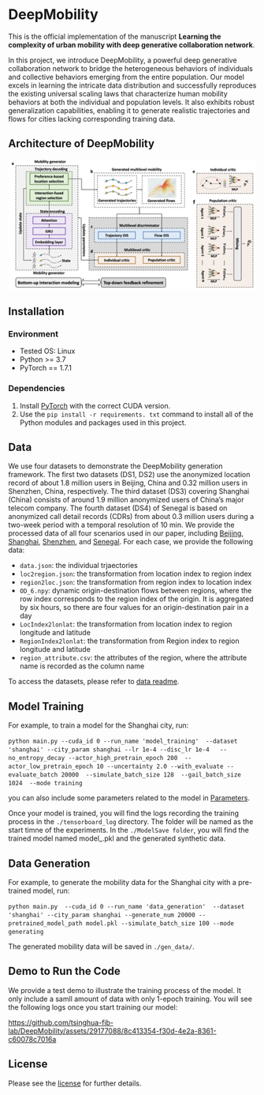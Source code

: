 # DeepMobility

This is the official implementation of the manuscript **Learning the complexity of urban mobility with deep generative collaboration network**.

In this project, we introduce DeepMobility, a powerful deep generative collaboration network to bridge the
heterogeneous behaviors of individuals and collective behaviors emerging from the entire population. Our model excels in learning the intricate data distribution and successfully reproduces the existing universal
scaling laws that characterize human mobility behaviors at both the individual and population levels. It also exhibits
robust generalization capabilities, enabling it to generate realistic trajectories and flows for cities lacking corresponding training data. 

## Architecture of DeepMobility
![Loading Model Overview](assets/model_overview.png "Model Overview")

## Installation

### Environment
- Tested OS: Linux
- Python >= 3.7
- PyTorch == 1.7.1

### Dependencies
1. Install [PyTorch](https://pytorch.org/get-started/previous-versions/) with the correct CUDA version.
2. Use the ``pip install -r requirements. txt`` command to install all of the Python modules and packages used in this project.

## Data

We use four datasets to demonstrate the DeepMobility generation framework.
The first two datasets (DS1, DS2) use the anonymized location record of about 1.8 million users in Beijing, China and 0.32 million users in Shenzhen, China, respectively. 
The third dataset (DS3) covering Shanghai (China) consists of around 1.9 million anonymized users of China’s major telecom company. 
The fourth dataset (DS4) of Senegal is based on anonymized call detail records (CDRs) from about 0.3 million users during a two-week period with a temporal resolution of 10 min. 
We provide the processed data of all four scenarios used in our paper, including [Beijing](https://en.wikipedia.org/wiki/Beijing), [Shanghai](https://en.wikipedia.org/wiki/Shanghai), [Shenzhen](https://en.wikipedia.org/wiki/Shenzhen), and [Senegal](https://en.wikipedia.org/wiki/Senegal). 
For each case, we provide the following data:
* `data.json`: the individual trjaectories
* `loc2region.json`: the transformation from location index to region index
*  `region2loc.json`: the transformation from region index to location index
* `OD_6.npy`: dynamic origin-destination flows between regions, where the row index corresponds to the region index of the origin. It is aggregated by six hours, so there are four values for an origin-destination pair in a day
* `LocIndex2lonlat`: the transformation from location index to region longitude and latitude
* `RegionIndex2lonlat`: the transformation from Region index to region longitude and latitude
* `region_attribute.csv`: the attributes of the region, where the attribute name is recorded as the column name

To access the datasets, please refer to [data readme](https://github.com/tsinghua-fib-lab/DeepMobility/blob/main/data/README.md).

## Model Training
For example, to train a model for the Shanghai city, run:

``
python main.py --cuda_id 0 --run_name 'model_training'  --dataset 'shanghai' --city_param shanghai --lr 1e-4 --disc_lr 1e-4   --no_entropy_decay --actor_high_pretrain_epoch 200  --actor_low_pretrain_epoch 10 --uncertainty 2.0 --with_evaluate --evaluate_batch 20000  --simulate_batch_size 128  --gail_batch_size 1024  --mode training
``

you can also include some parameters related to the model in [Parameters](https://github.com/tsinghua-fib-lab/DeepMobility/blob/main/ppo/arguments.py).

Once your model is trained, you will find the logs recording the training process in the  ``./tensorboard_log`` directory. The folder will be named as the start timne of the experiments. In the ``./ModelSave folder``, you will find the trained model named model_<epoch>.pkl and the generated synthetic data.

## Data Generation
For example, to generate the mobility data for the Shanghai city with a pre-trained model, run:

``
python main.py  --cuda_id 0 --run_name 'data_generation'  --dataset 'shanghai' --city_param shanghai --generate_num 20000 --pretrained_model_path model.pkl --simulate_batch_size 100 --mode generating
``


The generated mobility data will be saved in ``./gen_data/``.


## Demo to Run the Code

We provide a test demo to illustrate the training process of the model. It only include a samll amount of data with only 1-epoch training. You will see the following logs once you start training our model:

https://github.com/tsinghua-fib-lab/DeepMobility/assets/29177088/8c413354-f30d-4e2a-8361-c60078c7016a


## License

Please see the [license](LICENSE) for further details.